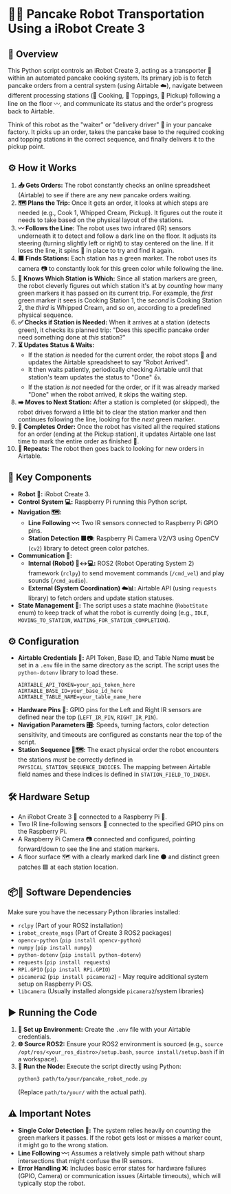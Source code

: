 # 🥞🤖 Pancake Robot Transportation Using a iRobot Create 3

## 📝 Overview

This Python script controls an iRobot Create 3, acting as a transporter 🚚 within an automated pancake cooking system. Its primary job is to fetch pancake orders from a central system (using Airtable ☁️), navigate between different processing stations (🍳 Cooking, 🍦 Toppings, 🏁 Pickup) following a line on the floor 〰️, and communicate its status and the order's progress back to Airtable.

Think of this robot as the "waiter" or "delivery driver" 🤖 in your pancake factory. It picks up an order, takes the pancake base to the required cooking and topping stations in the correct sequence, and finally delivers it to the pickup point.

## ⚙️ How it Works

1.  **📥 Gets Orders:** The robot constantly checks an online spreadsheet (Airtable) to see if there are any new pancake orders waiting.
2.  **🗺️ Plans the Trip:** Once it gets an order, it looks at which steps are needed (e.g., Cook 1, Whipped Cream, Pickup). It figures out the route it needs to take based on the physical layout of the stations.
3.  **〰️ Follows the Line:** The robot uses two infrared (IR) sensors underneath it to detect and follow a dark line on the floor. It adjusts its steering (turning slightly left or right) to stay centered on the line. If it loses the line, it spins 🔄 in place to try and find it again.
4.  **🟩 Finds Stations:** Each station has a green marker. The robot uses its camera 📷 to constantly look for this green color while following the line.
5.  **🔢 Knows Which Station is Which:** Since all station markers are green, the robot cleverly figures out which station it's at by *counting* how many green markers it has passed on its current trip. For example, the *first* green marker it sees is Cooking Station 1, the *second* is Cooking Station 2, the *third* is Whipped Cream, and so on, according to a predefined physical sequence.
6.  **✅ Checks if Station is Needed:** When it arrives at a station (detects green), it checks its planned trip: "Does this specific pancake order need something done at *this* station?"
7.  **⏳ Updates Status & Waits:**
    * If the station *is* needed for the current order, the robot stops 🛑 and updates the Airtable spreadsheet to say "Robot Arrived".
    * It then waits patiently, periodically checking Airtable until that station's team updates the status to "Done" 👍.
    * If the station *is not* needed for the order, or if it was already marked "Done" when the robot arrived, it skips the waiting step.
8.  **➡️ Moves to Next Station:** After a station is completed (or skipped), the robot drives forward a little bit to clear the station marker and then continues following the line, looking for the *next* green marker.
9.  **🏁 Completes Order:** Once the robot has visited all the required stations for an order (ending at the Pickup station), it updates Airtable one last time to mark the entire order as finished 🎉.
10. **🔄 Repeats:** The robot then goes back to looking for new orders in Airtable.

## 🧩 Key Components

* **Robot 🤖:** iRobot Create 3.
* **Control System 💻:** Raspberry Pi running this Python script.
* **Navigation 🗺️:**
    * **Line Following 〰️:** Two IR sensors connected to Raspberry Pi GPIO pins.
    * **Station Detection 🟩📷:** Raspberry Pi Camera V2/V3 using OpenCV (`cv2`) library to detect green color patches.
* **Communication 📡:**
    * **Internal (Robot) 🤖↔️💻:** ROS2 (Robot Operating System 2) framework (`rclpy`) to send movement commands (`/cmd_vel`) and play sounds (`/cmd_audio`).
    * **External (System Coordination) ☁️📊:** Airtable API (using `requests` library) to fetch orders and update station statuses.
* **State Management 🚦:** The script uses a state machine (`RobotState` enum) to keep track of what the robot is currently doing (e.g., `IDLE`, `MOVING_TO_STATION`, `WAITING_FOR_STATION_COMPLETION`).

## ⚙️ Configuration

* **Airtable Credentials 🔑:** API Token, Base ID, and Table Name **must** be set in a `.env` file in the same directory as the script. The script uses the `python-dotenv` library to load these.
    ```dotenv
    AIRTABLE_API_TOKEN=your_api_token_here
    AIRTABLE_BASE_ID=your_base_id_here
    AIRTABLE_TABLE_NAME=your_table_name_here
    ```
* **Hardware Pins 📌:** GPIO pins for the Left and Right IR sensors are defined near the top (`LEFT_IR_PIN`, `RIGHT_IR_PIN`).
* **Navigation Parameters 🎛️:** Speeds, turning factors, color detection sensitivity, and timeouts are configured as constants near the top of the script.
* **Station Sequence 📍🗺️:** The exact physical order the robot encounters the stations *must* be correctly defined in `PHYSICAL_STATION_SEQUENCE_INDICES`. The mapping between Airtable field names and these indices is defined in `STATION_FIELD_TO_INDEX`.

## 🛠️ Hardware Setup

* An iRobot Create 3 🤖 connected to a Raspberry Pi 🔌.
* Two IR line-following sensors 👀 connected to the specified GPIO pins on the Raspberry Pi.
* A Raspberry Pi Camera 📷 connected and configured, pointing forward/down to see the line and station markers.
* A floor surface 🗺️ with a clearly marked dark line ⚫ and distinct green patches 🟩 at each station location.

## 📦🐍 Software Dependencies

Make sure you have the necessary Python libraries installed:

* `rclpy` (Part of your ROS2 installation)
* `irobot_create_msgs` (Part of Create 3 ROS2 packages)
* `opencv-python` (`pip install opencv-python`)
* `numpy` (`pip install numpy`)
* `python-dotenv` (`pip install python-dotenv`)
* `requests` (`pip install requests`)
* `RPi.GPIO` (`pip install RPi.GPIO`)
* `picamera2` (`pip install picamera2`) - May require additional system setup on Raspberry Pi OS.
* `libcamera` (Usually installed alongside `picamera2`/system libraries)

## ▶️ Running the Code

1.  **📁 Set up Environment:** Create the `.env` file with your Airtable credentials.
2.  **🌐 Source ROS2:** Ensure your ROS2 environment is sourced (e.g., `source /opt/ros/<your_ros_distro>/setup.bash`, `source install/setup.bash` if in a workspace).
3.  **🚀 Run the Node:** Execute the script directly using Python:
    ```bash
    python3 path/to/your/pancake_robot_node.py
    ```
    (Replace `path/to/your/` with the actual path).

## ⚠️ Important Notes

* **Single Color Detection 🎨:** The system relies heavily on *counting* the green markers it passes. If the robot gets lost or misses a marker count, it might go to the wrong station.
* **Line Following 〰️:** Assumes a relatively simple path without sharp intersections that might confuse the IR sensors.
* **Error Handling ❌:** Includes basic error states for hardware failures (GPIO, Camera) or communication issues (Airtable timeouts), which will typically stop the robot.
